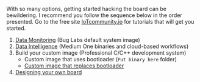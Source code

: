 With so many options, getting started hacking the board can be bewildering. I recommend
you follow the sequence below in the order presented. Go to the free site
[IoTcommunity.io](http://learn.iotcommunity.io/) for tutorials that will get you started.

1. [Data Monitoring](monitoring/starting.md) (Bug Labs default system image)
2. [Data Intelligence](intelligence/overview.md) (Medium One binaries and cloud-based workflows)
3. Build your custom image (Professional C/C++ development system)
    * Custom image that uses bootloader (`Put binary here` folder)
    * [Custom image that replaces bootloader](synergy/custom.md)
4. [Designing your own board](design/files.md)